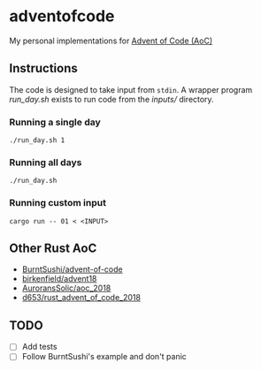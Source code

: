 # adventofcode
My personal implementations for
[Advent of Code (AoC)](https://adventofcode.com/)

## Instructions

The code is designed to take input from `stdin`. A wrapper program *run_day.sh*
exists to run code from the *inputs/* directory.

### Running a single day

```
./run_day.sh 1
```

### Running all days

```
./run_day.sh
```

### Running custom input

```
cargo run -- 01 < <INPUT>
```


## Other Rust AoC

* [BurntSushi/advent-of-code](https://github.com/BurntSushi/advent-of-code)
* [birkenfield/advent18](https://github.com/birkenfeld/advent18)
* [AuroransSolic/aoc_2018](https://github.com/AuroransSolis/aoc_2018)
* [d653/rust_advent_of_code_2018](https://github.com/d653/rust_advent_of_code_2018)

## TODO

* [ ] Add tests
* [ ] Follow BurntSushi's example and don't panic
